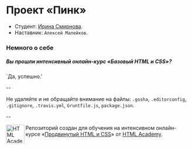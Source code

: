 ﻿# Проект «Пинк»

* Студент: [Ирина Смирнова](https://htmlacademy.ru/profile/id38472).
* Наставник: `Алексей Малейков`.

### Немного о себе

##### Вы прошли интенсивный онлайн-курс «Базовый HTML и CSS»?
`Да, успешно.'

--

Не удаляйте и не обращайте внимание на файлы: `.gosha`, `.editorconfig`, `.gitignore`, `.travis.yml`, `Gruntfile.js`, `package.json`.

--

<a href="https://htmlacademy.ru/advanced_intensive"><img align="left" width="50" height="50" title="HTML Academy" src="https://htmlacademy.ru/static/img/logo-github.svg"></a>

Репозиторий создан для обучения на интенсивном онлайн-курсе «[Продвинутый HTML и CSS](https://htmlacademy.ru/advanced_intensive)» от [HTML Academy](https://htmlacademy.ru).
